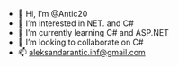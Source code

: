 - 👋 Hi, I’m @Antic20
- 👀 I’m interested in NET. and C#
- 🌱 I’m currently learning C# and ASP.NET
- 💞️ I’m looking to collaborate on C#
- 📫 aleksandarantic.inf@gmail.com

<!---
Antic20/Antic20 is a ✨ special ✨ repository because its `README.md` (this file) appears on your GitHub profile.
You can click the Preview link to take a look at your changes.
--->
